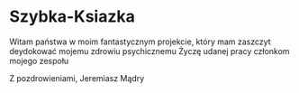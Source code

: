 # Szybka-Ksiazka

Witam państwa w moim fantastycznym projekcie, który mam zaszczyt deydokować mojemu zdrowiu psychicznemu
Życzę udanej pracy członkom mojego zespołu

Z pozdrowieniami,
Jeremiasz Mądry
